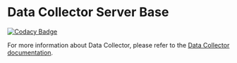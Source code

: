 # Data Collector Server Base

[![Codacy Badge](https://api.codacy.com/project/badge/Grade/0637c9747680459c87fa8f237e5ecff7)](https://www.codacy.com/manual/oranheim/data-collector-server-base?utm_source=github.com&amp;utm_medium=referral&amp;utm_content=statisticsnorway/data-collector-server-base&amp;utm_campaign=Badge_Grade)

For more information about Data Collector, please refer to the [Data Collector documentation](https://github.com/statisticsnorway/data-collector-project).
